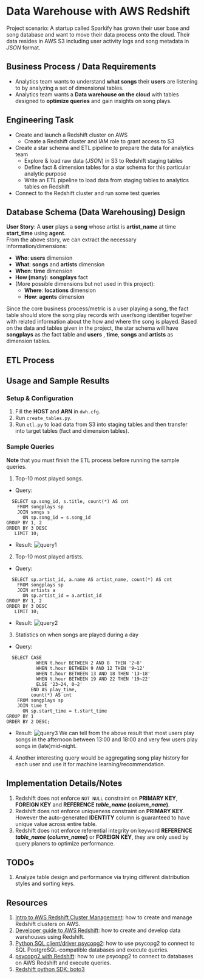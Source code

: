 # Data Warehouse with AWS Redshift

Project scenario: A startup called Sparkify has grown their user base and song database and want to move their data process onto 
the cloud. Their data resides in AWS S3 including user activity logs and song metadata in *JSON* format.<br/>

## Business Process / Data Requirements
- Analytics team wants to understand **what songs** their **users** are listening to by analyzing a set of dimensional tables.
- Analytics team wants a **Data warehouse on the cloud** with tables designed to **optimize queries** and gain insights on song plays.

## Engineering Task
- Create and launch a Redshift cluster on AWS 
  - Create a Redshift cluster and IAM role to grant access to S3
- Create a star schema and ETL pipeline to prepare the data for analytics team
  - Explore & load raw data (*JSON*) in S3 to Redshift staging tables
  - Define fact & dimension tables for a star schema for this particular analytic purpose
  - Write an ETL pipeline to load data from staging tables to analytics tables on Redshift
- Connect to the Redshift cluster and run some test queries

## Database Schema (Data Warehousing) Design
**User Story**: A **user** plays a **song** whose artist is **artist_name** at time **start_time** using **agent**.<br/>
From the above story, we can extract the necessary information/dimensions:

- **Who**: **users** dimension
- **What**: **songs** and **artists** dimension
- **When**: **time** dimension
- **How (many)**: **songplays** fact
- (More possible dimensions but not used in this project):
    - **Where**: **locations** dimension
    - **How**: **agents** dimension

Since the core business process/metric is a user playing a song, the fact table should store the song play records with user/song identifier together with related information about the how and where the song is played. Based on the data and tables 
given in the project, the star schema will have **songplays** as the fact table and **users** , **time**, **songs** and **artists** as dimension tables.

## ETL Process

## Usage and Sample Results
### Setup & Configuration
1. Fill the **HOST** and **ARN** in ``dwh.cfg``. 
2. Run ``create_tables.py``.
3. Run ``etl.py`` to load data from S3 into staging tables and then transfer into target tables (fact and dimension tables). 

### Sample Queries
**Note** that you must finish the ETL process before running the sample queries.
1. Top-10 most played songs.
- Query:
```
  SELECT sp.song_id, s.title, count(*) AS cnt 
    FROM songplays sp
    JOIN songs s
      ON sp.song_id = s.song_id
GROUP BY 1, 2
ORDER BY 3 DESC
   LIMIT 10;
```
- Result:
![query1](assets/images/query1.png)<br/>

2. Top-10 most played artists.
- Query:
```
  SELECT sp.artist_id, a.name AS artist_name, count(*) AS cnt
    FROM songplays sp
    JOIN artists a
      ON sp.artist_id = a.artist_id
GROUP BY 1, 2
ORDER BY 3 DESC
   LIMIT 10;
```
- Result:
![query2](assets/images/query2.png)<br/>

3. Statistics on when songs are played during a day
- Query:
```
  SELECT CASE
           WHEN t.hour BETWEEN 2 AND 8  THEN '2~8'
           WHEN t.hour BETWEEN 9 AND 12 THEN '9~12'
           WHEN t.hour BETWEEN 13 AND 18 THEN '13~18'
           WHEN t.hour BETWEEN 19 AND 22 THEN '19~22'
           ELSE '23~24, 0~2'
         END AS play_time, 
         count(*) AS cnt
    FROM songplays sp
    JOIN time t
      ON sp.start_time = t.start_time
GROUP BY 1
ORDER BY 2 DESC;

```
- Result:
![query3](assets/images/query3.png)
We can tell from the above result that most users play songs in the afternoon between 13:00 and 18:00 and very few users play songs in (late)mid-night.
4. Another interesting query would be aggregating song play history for each user and use it for machine learning/recommendation.

## Implementation Details/Notes
1. Redshift does not enforce ``NOT NULL`` constraint on **PRIMARY KEY**, **FOREIGN KEY** and **REFERENCE _table_name_ (_column_name_)**.
2. Redshift does not enforce uniqueness constraint on **PRIMARY KEY**. However the auto-generated **IDENTITY** column is guaranteed to have unique value across entire table.
3. Redshift does not enforce referential integrity on keyword **REFERENCE _table_name_ (_column_name_)** or **FOREIGN KEY**, they are only used by query planers to 
optimize performance.

## TODOs
1. Analyze table design and performance via trying different distribution styles and sorting keys.

## Resources
1. [Intro to AWS Redshift Cluster Management](https://docs.aws.amazon.com/redshift/latest/mgmt/welcome.html): how to create and manage Redshift clusters on AWS.
2. [Developer guide to AWS Redshift](https://docs.aws.amazon.com/redshift/latest/dg/welcome.html): how to create and develop data warehouses using Redshift.
3. [Python SQL client/driver psycopg2](https://www.psycopg.org/docs/): how to use psycopg2 to connect to SQL PostgreSQL-compatible databases and execute queries.
4. [psycopg2 with Redshift](https://rudderstack.com/blog/access-and-query-your-amazon-redshift-data-using-python-and-r/): how to use psycopg2 to connect to databases on AWS Redshift and execute queries.
5. [Redshift python SDK: boto3](https://boto3.amazonaws.com/v1/documentation/api/latest/index.html)